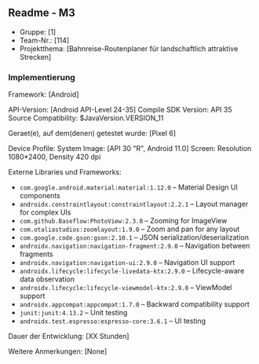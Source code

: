 ## Readme - M3

* Gruppe: [1]
* Team-Nr.: [114]
* Projektthema: [Bahnreise-Routenplaner für landschaftlich attraktive Strecken]

### Implementierung

Framework:	[Android]

API-Version: [Android API-Level 24-35]
Compile SDK Version: API 35
Source Compatibility: $JavaVersion.VERSION_11

Geraet(e), auf dem(denen) getestet wurde: [Pixel 6]

Device Profile: 
System Image: [API 30 "R", Android 11.0]
Screen: Resolution 1080*2400, Density 420 dpi

Externe Libraries und Frameworks:
- `com.google.android.material:material:1.12.0` – Material Design UI components
- `androidx.constraintlayout:constraintlayout:2.2.1` – Layout manager for complex UIs
- `com.github.Baseflow:PhotoView:2.3.0` – Zooming for ImageView
- `com.otaliastudios:zoomlayout:1.9.0` – Zoom and pan for any layout
- `com.google.code.gson:gson:2.10.1` – JSON serialization/deserialization
- `androidx.navigation:navigation-fragment:2.9.0` – Navigation between fragments
- `androidx.navigation:navigation-ui:2.9.0` – Navigation UI support
- `androidx.lifecycle:lifecycle-livedata-ktx:2.9.0` – Lifecycle-aware data observation
- `androidx.lifecycle:lifecycle-viewmodel-ktx:2.9.0` – ViewModel support
- `androidx.appcompat:appcompat:1.7.0` – Backward compatibility support
- `junit:junit:4.13.2` – Unit testing
- `androidx.test.espresso:espresso-core:3.6.1` – UI testing

Dauer der Entwicklung:
[XX Stunden]

Weitere Anmerkungen:
[None]